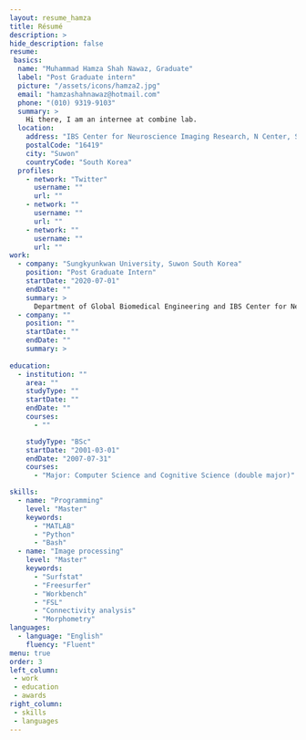 ```yaml
---
layout: resume_hamza
title: Résumé
description: >
hide_description: false
resume:
 basics:
  name: "Muhammad Hamza Shah Nawaz, Graduate"
  label: "Post Graduate intern"
  picture: "/assets/icons/hamza2.jpg"
  email: "hamzashahnawaz@hotmail.com"
  phone: "(010) 9319-9103"
  summary: >
    Hi there, I am an internee at combine lab.
  location:
    address: "IBS Center for Neuroscience Imaging Research, N Center, Sungkyunkwan University, Seobu-ro 2066, Jangan-gu"
    postalCode: "16419"
    city: "Suwon"
    countryCode: "South Korea"
  profiles:
    - network: "Twitter"
      username: ""
      url: ""
    - network: ""
      username: ""
      url: ""
    - network: ""
      username: ""
      url: ""
work:
  - company: "Sungkyunkwan University, Suwon South Korea"
    position: "Post Graduate Intern"
    startDate: "2020-07-01"
    endDate: ""
    summary: >
      Department of Global Biomedical Engineering and IBS Center for Neuroscience Imaging Research
  - company: ""
    position: ""
    startDate: ""
    endDate: ""
    summary: >
      
education:
  - institution: ""
    area: ""
    studyType: ""
    startDate: ""
    endDate: ""
    courses:
      - ""

    studyType: "BSc"
    startDate: "2001-03-01"
    endDate: "2007-07-31"
    courses:
      - "Major: Computer Science and Cognitive Science (double major)"

skills:
  - name: "Programming"
    level: "Master"
    keywords:
      - "MATLAB"
      - "Python"
      - "Bash"
  - name: "Image processing"
    level: "Master"
    keywords:
      - "Surfstat"
      - "Freesurfer"
      - "Workbench"
      - "FSL"
      - "Connectivity analysis"
      - "Morphometry"
languages:
  - language: "English"
    fluency: "Fluent"
menu: true
order: 3
left_column:
 - work
 - education 
 - awards
right_column:
 - skills
 - languages
---
```

